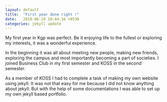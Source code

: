 ```yaml
---
layout: default
title:  "First year done right !"
date:   2018-06-10 10:44:16 +0530
categories: jekyll update
---
```

 My first year in Kgp was perfect. Be it enjoying life to the fullest or exploring my interests, it was a wonderful experience.
 
 In the beginning it was all about meeting new people, making new friends, exploring the campus and most importantly becoming a part of societies. I joined Business Club in my first semester and KOSS in the second semester. 

 As a member of KOSS I had to complete a task of making my own website using jekyll. It was not that easy for me because I did not know anything about jekyll. But with the help of some documentations I was able to set up my own jekyll based portfolio.